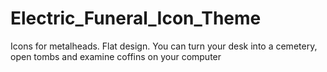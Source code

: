 # Electric_Funeral_Icon_Theme
Icons for metalheads. Flat design.
You can turn your desk into a cemetery, open tombs and examine coffins on your computer
